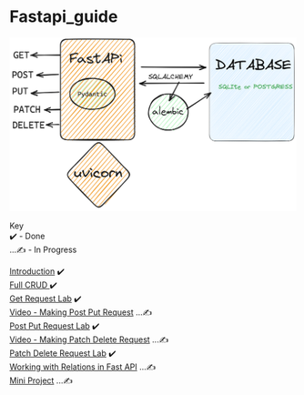# Fastapi_guide

![Fast Api Guide](./Pydantic-Uvicorn-Fastapi-2023-04-22-0925.png)  

Key  
✔️ - Done   
...✍️ - In Progress    

[Introduction](https://github.com/otienosteve/intro-to-fastapi)  ✔️  
[Full CRUD ](https://drive.google.com/file/d/1Fz6pHjmGDX3ajPlixWY9xyeQcYjiTPd7/view)   ✔️           
[Get Request Lab](https://github.com/otienosteve/python-p3-get-request-lab)   ✔️  
[Video - Making Post Put Request](https://github.com/otienosteve/making-post-put-request-with-fast-api) ...✍️    
[Post Put Request Lab](https://github.com/otienosteve/python-p3-post-put-request-lab/)  ✔️  
[Video - Making Patch Delete Request](https://github.com/otienosteve/making-patch-delete-requests-with-fast-api) ...✍️   
[Patch Delete Request Lab](https://github.com/otienosteve/python-p3-patch-delete-request-lab)  ✔️  
[Working with Relations in Fast API](https://github.com/otienosteve/working-with-related-database-data-in-fast-api) ...✍️       
[Mini Project](https://github.com/otienosteve/fast-api-mini-project) ...✍️  
